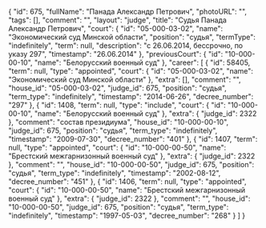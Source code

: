 {
    "id": 675,
    "fullName": "Панада Александр Петрович",
    "photoURL": "",
    "tags": [],
    "comment": "",
    "layout": "judge",
    "title": "Судья Панада Александр Петрович",
    "court": {
        "id": "05-000-03-02",
        "name": "Экономический суд Минской области",
        "position": "судья",
        "termType": "indefinitely",
        "term": null,
        "description": "c 26.06.2014, бессрочно, по указу 297",
        "timestamp": "26.06.2014"
    },
    "previousCourt": {
        "id": "10-000-00-10",
        "name": "Белорусский военный суд"
    },
    "career": [
        {
            "id": 58405,
            "term": null,
            "type": "appointed",
            "court": {
                "id": "05-000-03-02",
                "name": "Экономический суд Минской области"
            },
            "extra": [],
            "comment": "",
            "house_id": "05-000-03-02",
            "judge_id": 675,
            "position": "судья",
            "term_type": "indefinitely",
            "timestamp": "2014-06-26",
            "decree_number": "297"
        },
        {
            "id": 1408,
            "term": null,
            "type": "include",
            "court": {
                "id": "10-000-00-10",
                "name": "Белорусский военный суд"
            },
            "extra": {
                "judge_id": 2322
            },
            "comment": "состав президиума",
            "house_id": "10-000-00-10",
            "judge_id": 675,
            "position": "судья",
            "term_type": "indefinitely",
            "timestamp": "2009-07-30",
            "decree_number": "401"
        },
        {
            "id": 1407,
            "term": null,
            "type": "appointed",
            "court": {
                "id": "10-000-00-50",
                "name": "Брестский межгарнизонный военный суд"
            },
            "extra": {
                "judge_id": 2322
            },
            "comment": "",
            "house_id": "10-000-00-50",
            "judge_id": 675,
            "position": "судья",
            "term_type": "indefinitely",
            "timestamp": "2002-08-12",
            "decree_number": "451"
        },
        {
            "id": 1406,
            "term": null,
            "type": "appointed",
            "court": {
                "id": "10-000-00-50",
                "name": "Брестский межгарнизонный военный суд"
            },
            "extra": {
                "judge_id": 2322
            },
            "comment": "",
            "house_id": "10-000-00-50",
            "judge_id": 675,
            "position": "судья",
            "term_type": "indefinitely",
            "timestamp": "1997-05-03",
            "decree_number": "268"
        }
    ]
}